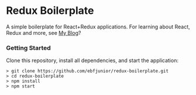 # Redux Boilerplate

A simple boilerplate for React+Redux applications.
For learning about React, Redux and more, see [My Blog](http://edsonjunior.io)?

### Getting Started

Clone this repository, install all dependencies, and start the application:

```
> git clone https://github.com/ebfjunior/redux-boilerplate.git
> cd redux-boilerplate
> npm install
> npm start
```